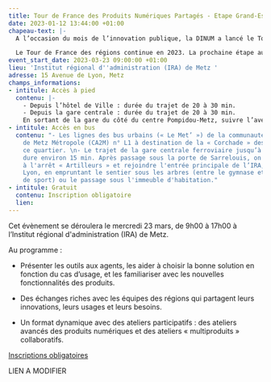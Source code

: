 ```yaml
---
title: Tour de France des Produits Numériques Partagés - Etape Grand-Est
date: 2023-01-12 13:44:00 +01:00
chapeau-text: |-
  A l’occasion du mois de l’innovation publique, la DINUM a lancé le Tour de France des régions des produits numériques interministériels pour aller à la rencontre des Agents : les informer, les former et continuer à les accompagner à transformer les méthodes de travail - en s'appuyant sur les produits collaboratifs ministériels et interministériels mis à leur disposition.

  Le Tour de France des régions continue en 2023. La prochaine étape aura lieu dans la région Grand-Est !
event_start_date: 2023-03-23 09:00:00 +01:00
lieu: 'Institut régional d''administration (IRA) de Metz '
adresse: 15 Avenue de Lyon, Metz
champs_informations:
- intitule: Accès à pied
  contenu: |-
    - Depuis l’hôtel de Ville : durée du trajet de 20 à 30 min.
    - Depuis la gare centrale : durée du trajet de 20 à 30 min.
    En sortant de la gare du côté du centre Pompidou-Metz, suivre l’avenue de l’Amphithéâtre, qui se prolonge par le pont de Hurleloup et la rue des frères Lacretelle, longer l’hôpital interarmées Legouest, emprunter sur la gauche l’extrémité de la rue du Pont Rouge, traverser la voie pénétrante est (N233) et prendre à droite pour la longer brièvement avant de monter l’escalier vers la rue Louis Forest et l’avenue de Lyon (ou la rampe cyclable vers la rue de l’Ardèche).
- intitule: Accès en bus
  contenu: "- Les lignes des bus urbains (« Le Met’ ») de la communauté d’agglomération
    de Metz Métropole (CA2M) n° L1 à destination de la « Corchade » desservent régulièrement
    ce quartier. \n- Le trajet de la gare centrale ferroviaire jusqu’à Bellecroix
    dure environ 15 min. Après passage sous la porte de Sarrelouis, on peut descendre
    à l'arrêt « Artilleurs » et rejoindre l'entrée principale de l’IRA, avenue de
    Lyon, en empruntant le sentier sous les arbres (entre le gymnase et les terrains
    de sport) ou le passage sous l'immeuble d'habitation."
- intitule: Gratuit
  contenu: Inscription obligatoire
  lien: 
---
```


Cet évènement se déroulera le mercredi 23 mars, de 9h00 à 17h00 à l’Institut régional d'administration (IRA) de Metz. 

Au programme : 

* Présenter les outils aux agents, les aider à choisir la bonne solution en fonction du cas d’usage, et les familiariser avec les nouvelles fonctionnalités des produits. 

* Des échanges riches avec les équipes des régions qui partagent leurs innovations, leurs usages et leurs besoins. 

* Un format dynamique avec des ateliers participatifs : des ateliers avancés des produits numériques et des ateliers « multiproduits » collaboratifs.  

<div class="lien-important"><p><a href="https://www.demarches-simplifiees.fr/commencer/inscription-a-l-evenement-lancement-du-referentiel">Inscriptions obligatoires</a></p></div> LIEN A MODIFIER